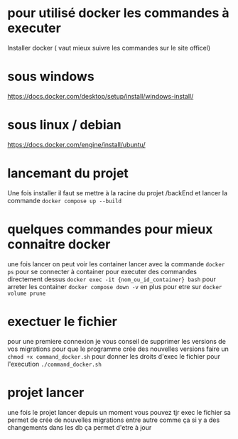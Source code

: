 # pour utilisé docker les commandes à executer

Installer docker ( vaut mieux suivre les commandes sur le site officel)
 # sous windows
 https://docs.docker.com/desktop/setup/install/windows-install/
 # sous linux / debian 

 https://docs.docker.com/engine/install/ubuntu/

 # lancemant du projet

 Une fois installer il faut se mettre à la racine du projet /backEnd et lancer la commande
 `docker compose up --build ` 
# quelques commandes pour mieux connaitre docker

 une fois lancer on peut voir les container lancer avec la commande 
 `docker ps` 
pour se connecter à container pour executer des commandes directement dessus 
`docker exec -it {nom_ou_id_container} bash` 
pour arreter les container 
`docker compose down -v`
en plus pour etre sur
`docker volume prune`
# exectuer le fichier
pour une premiere connexion je vous conseil de supprimer les versions de vos migrations pour que le programme crée des nouvelles versions
faire un `chmod +x command_docker.sh` pour donner les droits d'exec le fichier
 pour l'execution
 `./command_docker.sh`
 
 # projet lancer 

 une fois le projet lancer depuis un moment vous pouvez tjr exec le fichier sa permet de crée de nouvelles migrations entre autre comme ça si y a des changements dans les db ça permet d'etre à jour 